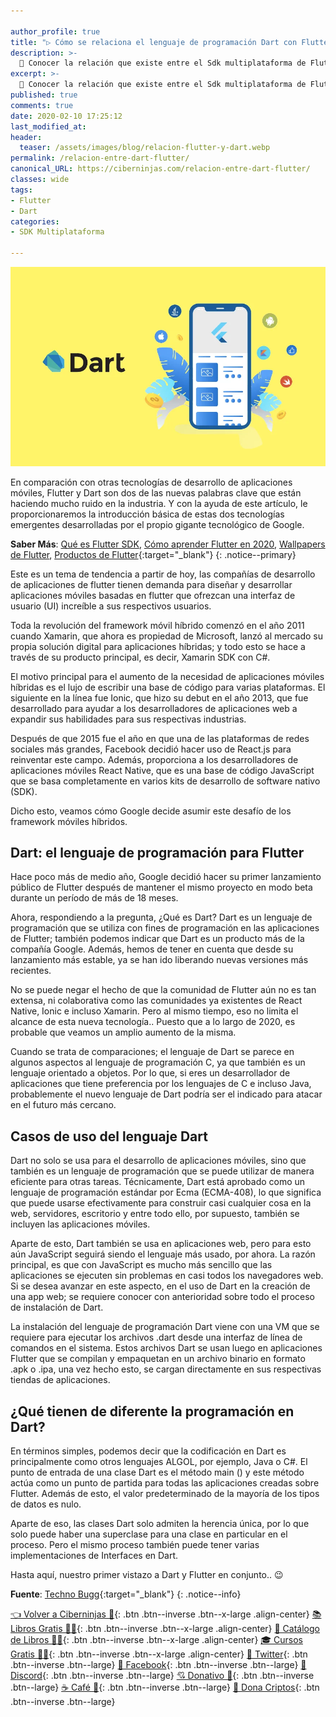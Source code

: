 ```yaml
---

author_profile: true
title: "▷ Cómo se relaciona el lenguaje de programación Dart con Flutter"
description: >-
  🚀 Conocer la relación que existe entre el Sdk multiplataforma de Flutter y el lenguaje de programación creado por Google, Dart
excerpt: >-
  🚀 Conocer la relación que existe entre el Sdk multiplataforma de Flutter y el lenguaje de programación creado por Google, Dart
published: true
comments: true
date: 2020-02-10 17:25:12
last_modified_at: 
header:
  teaser: /assets/images/blog/relacion-flutter-y-dart.webp
permalink: /relacion-entre-dart-flutter/
canonical_URL: https://ciberninjas.com/relacion-entre-dart-flutter/
classes: wide
tags:
- Flutter
- Dart
categories:
- SDK Multiplataforma

---
```


![Cómo se relaciona el lenguaje de programación Dart respecto a el SDK multiplataforma Flutter](/assets/images/blog/relacion-flutter-y-dart.webp "Cómo se relaciona el lenguaje de programación Dart respecto a el SDK multiplataforma Flutter")

En comparación con otras tecnologías de desarrollo de aplicaciones móviles, Flutter y Dart son dos de las nuevas palabras clave que están haciendo mucho ruido en la industria. Y con la ayuda de este artículo, le proporcionaremos la introducción básica de estas dos tecnologías emergentes desarrolladas por el propio gigante tecnológico de Google.

**Saber Más**: [Qué es Flutter SDK](/que-es-flutter-y-por-que-debes-aprenderlo/), [Cómo aprender Flutter en 2020](/como-aprender-flutter/), [Wallpapers de Flutter](/wallpaper-flutter/), [Productos de Flutter](https://ciberninjas.redbubble.com){:target="_blank"}
{: .notice--primary}

Este es un tema de tendencia a partir de hoy, las compañías de desarrollo de aplicaciones de flutter tienen demanda para diseñar y desarrollar aplicaciones móviles basadas en flutter que ofrezcan una interfaz de usuario (UI) increíble a sus respectivos usuarios.

Toda la revolución del framework móvil híbrido comenzó en el año 2011 cuando Xamarin, que ahora es propiedad de Microsoft, lanzó al mercado su propia solución digital para aplicaciones híbridas; y todo esto se hace a través de su producto principal, es decir, Xamarin SDK con C#.

El motivo principal para el aumento de la necesidad de aplicaciones móviles híbridas es el lujo de escribir una base de código para varias plataformas. El siguiente en la línea fue Ionic, que hizo su debut en el año 2013, que fue desarrollado para ayudar a los desarrolladores de aplicaciones web a expandir sus habilidades para sus respectivas industrias.

Después de que 2015 fue el año en que una de las plataformas de redes sociales más grandes, Facebook decidió hacer uso de React.js para reinventar este campo. Además, proporciona a los desarrolladores de aplicaciones móviles React Native, que es una base de código JavaScript que se basa completamente en varios kits de desarrollo de software nativo (SDK).

Dicho esto, veamos cómo Google decide asumir este desafío de los framework móviles híbridos.

## Dart: el lenguaje de programación para Flutter

Hace poco más de medio año, Google decidió hacer su primer lanzamiento público de Flutter después de mantener el mismo proyecto en modo beta durante un período de más de 18 meses.

Ahora, respondiendo a la pregunta, ¿Qué es Dart? Dart es un lenguaje de programación que se utiliza con fines de programación en las aplicaciones de Flutter; también podemos indicar que Dart es un producto más de la compañía Google. Además, hemos de tener en cuenta que desde su lanzamiento más estable, ya se han ido liberando nuevas versiones más recientes.

No se puede negar el hecho de que la comunidad de Flutter aún no es tan extensa, ni colaborativa como las comunidades ya existentes de React Native, Ionic e incluso Xamarin. Pero al mismo tiempo, eso no limita el alcance de esta nueva tecnología.. Puesto que a lo largo de 2020, es probable que veamos un amplio aumento de la misma.

Cuando se trata de comparaciones; el lenguaje de Dart se parece en algunos aspectos al lenguaje de programación C, ya que también es un lenguaje orientado a objetos. Por lo que, si eres un desarrollador de aplicaciones que tiene preferencia por los lenguajes de C e incluso Java, probablemente el nuevo lenguaje de Dart podría ser el indicado para atacar en el futuro más cercano.

## Casos de uso del lenguaje Dart

Dart no solo se usa para el desarrollo de aplicaciones móviles, sino que también es un lenguaje de programación que se puede utilizar de manera eficiente para otras tareas. Técnicamente, Dart está aprobado como un lenguaje de programación estándar por Ecma (ECMA-408), lo que significa que puede usarse efectivamente para construir casi cualquier cosa en la web, servidores, escritorio y entre todo ello, por supuesto, también se incluyen las aplicaciones móviles.

Aparte de esto, Dart también se usa en aplicaciones web, pero para esto aún JavaScript seguirá siendo el lenguaje más usado, por ahora. La razón principal, es que con JavaScript es mucho más sencillo que las aplicaciones se ejecuten sin problemas en casi todos los navegadores web. Si se desea avanzar en este aspecto, en el uso de Dart en la creación de una app web; se requiere conocer con anterioridad sobre todo el proceso de instalación de Dart.

La instalación del lenguaje de programación Dart viene con una VM que se requiere para ejecutar los archivos .dart desde una interfaz de línea de comandos en el sistema. Estos archivos Dart se usan luego en aplicaciones Flutter que se compilan y empaquetan en un archivo binario en formato .apk o .ipa, una vez hecho esto, se cargan directamente en sus respectivas tiendas de aplicaciones.

## ¿Qué tienen de diferente la programación en Dart?

En términos simples, podemos decir que la codificación en Dart es principalmente como otros lenguajes ALGOL, por ejemplo, Java o C#. El punto de entrada de una clase Dart es el método main () y este método actúa como un punto de partida para todas las aplicaciones creadas sobre Flutter. Además de esto, el valor predeterminado de la mayoría de los tipos de datos es nulo.

Aparte de eso, las clases Dart solo admiten la herencia única, por lo que solo puede haber una superclase para una clase en particular en el proceso. Pero el mismo proceso también puede tener varias implementaciones de Interfaces en Dart.

Hasta aquí, nuestro primer vistazo a Dart y Flutter en conjunto.. 😉

**Fuente**\: [Techno Bugg](https://www.technobugg.com/how-dart-language-is-related-to-flutter/){:target="_blank"}
{: .notice--info}

[👈 Volver a Ciberninjas 🏡](/){: .btn .btn--inverse .btn--x-large .align-center}
[📚 Libros Gratis 🕵️‍♂️](/biblioteca-de-programacion-y-tecnologia/#page-title){: .btn .btn--inverse .btn--x-large .align-center}
[🛒 Catálogo de Libros 👨‍💻](/libros/#page-title){: .btn .btn--inverse .btn--x-large .align-center}
[🎓 Cursos Gratis 👨‍🏫](/cursos-tecnologia/#page-title){: .btn .btn--inverse .btn--x-large .align-center}
[🐤 Twitter](https://kutt.it/ciberninjast){: .btn .btn--inverse .btn--large} [📘 Facebook](https://kutt.it/cibercursos){: .btn .btn--inverse .btn--large} [💭 Discord](https://kutt.it/ciberninjas_discord){: .btn .btn--inverse .btn--large} [💘 Donativo 🥰](https://kutt.it/donativo){: .btn .btn--inverse .btn--large} [☕ Café 👏](https://kutt.it/Cafe){: .btn .btn--inverse .btn--large} [🎁 Dona Criptos](https://kutt.it/ciberninjas_discord){: .btn .btn--inverse .btn--large}
